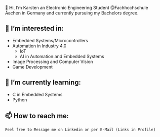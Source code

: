 👋 Hi, I’m Karsten an Electronic Engineering Student @Fachhochschule Aachen in Germany and currently pursuing my Bachelors degree.  

## 👀 I’m interested in:
   * Embedded Systems/Microcontrollers  
   * Automation in Industry 4.0  
        * IoT  
        * AI in Automation and Embedded Systems
   * Image Processing and Computer Vision
   * Game Development  
 
## 🌱 I’m currently learning:  
   * C in Embedded Systems  
   * Python
  
## 📫 How to reach me:  
    Feel free to Message me on Linkedin or per E-Mail (Links in Profile)
